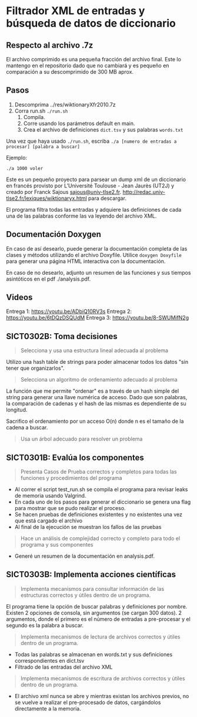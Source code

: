 # Filtrador XML de entradas y búsqueda de datos de diccionario

## Respecto al archivo .7z

El archivo comprimido es una pequeña fracción del archivo final. Este lo mantengo en el repositorio dado que no cambiará y es pequeño en comparación a su descomprimido de 300 MB aprox.

## Pasos

1. Descomprima ../res/wiktionaryXfr2010.7z
2. Corra run.sh `./run.sh` 
    1. Compila.
    2. Corre usando los parámetros default en main.
    3. Crea el archivo de definiciones `dict.tsv` y sus palabras `words.txt`

Una vez que haya usado `./run.sh`, escriba `./a [numero de entradas a procesar] [palabra a buscar]`

Ejemplo:

`./a 1000 voler`

Este es un pequeño proyecto para parsear un dump xml de un diccionario en francés provisto por L’Université Toulouse - Jean Jaurès (UT2J) y creado por Franck Sajous sajous@univ-tlse2.fr. 
http://redac.univ-tlse2.fr/lexiques/wiktionaryx.html para descargar.

El programa filtra todas las entradas y adquiere las definiciones de cada una de las palabras conforme las va leyendo del archivo XML.

## Documentación Doxygen

En caso de así desearlo, puede generar la documentación completa de las clases y métodos utilizando el archivo Doxyfile. Utilice `doxygen Doxyfile` para generar una página HTML interactiva con la documentación.

En caso de no desearlo, adjunto un resumen de las funciones y sus tiempos asintóticos en el pdf ./analysis.pdf.

## Videos

Entrega 1: https://youtu.be/ADbiQ10RV3s
Entrega 2: https://youtu.be/6tDQzDSQUdM
Entrega 3: https://youtu.be/8-SWUMifN2g

## SICT0302B: Toma decisiones

> Selecciona y usa una estructura lineal adecuada al problema

Utilizo una hash table de strings para poder almacenar todos los datos "sin tener que organizarlos". 

> Selecciona un algoritmo de ordenamiento adecuado al problema

La función que me permite "ordenar" es a través de un hash simple del string para generar una llave numérica de acceso. Dado que son palabras, la comparación de cadenas y el hash de las mismas es dependiente de su longitud.

Sacrifico el ordenamiento por un acceso O(n) donde n es el tamaño de la cadena a buscar.

> Usa un árbol adecuado para resolver un problema

## SICT0301B: Evalúa los componentes

> Presenta Casos de Prueba correctos y completos para todas las funciones y procedimientos del programa

- Al correr el script test_run.sh se compila el programa para revisar leaks de memoria usando Valgrind.
- En cada uno de los pasos para generar el diccionario se genera una flag para mostrar que se pudo realizar el proceso. 
- Se hacen pruebas de definiciones existentes y no existentes una vez que está cargado el archivo
- Al final de la ejecución se muestran los fallos de las pruebas 

> Hace un análisis de complejidad correcto y completo para todo el programa y sus componentes

- Generé un resumen de la documentación en analysis.pdf.

## SICT0303B: Implementa acciones científicas

> Implementa mecanismos para consultar información de las estructuras correctos y útiles dentro de un programa.

El programa tiene la opción de buscar palabras y definiciones por nombre. Existen 2 opciones de consola, sin argumentos (se cargan 300 datos). 2 argumentos, donde el primero es el número de entradas a pre-procesar y el segundo es la palabra a buscar.

> Implementa mecanismos de lectura de archivos correctos y útiles dentro de un programa.

- Todas las palabras se almacenan en words.txt y sus definiciones correspondientes en dict.tsv
- Filtrado de las entradas del archivo XML

> Implementa mecanismos de escritura de archivos correctos y útiles dentro de un programa. 

- El archivo xml nunca se abre y mientras existan los archivos previos, no se vuelve a realizar el pre-procesado de datos, cargándolos directamente a la memoria. 
